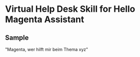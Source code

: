 # Virtual Help Desk Skill for Hello Magenta Assistant

## Sample

"Magenta, wer hilft mir beim Thema xyz"


